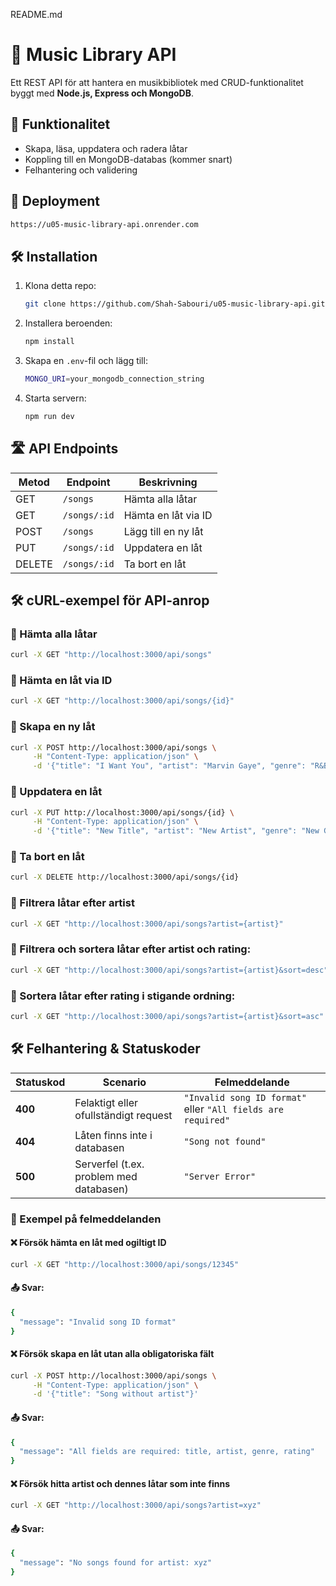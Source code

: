 README.md
# 🎵 Music Library API

Ett REST API för att hantera en musikbibliotek med CRUD-funktionalitet byggt med **Node.js, Express och MongoDB**.

## 🚀 Funktionalitet
- Skapa, läsa, uppdatera och radera låtar
- Koppling till en MongoDB-databas (kommer snart)
- Felhantering och validering

## 🚀 Deployment
```sh
https://u05-music-library-api.onrender.com
```

## 🛠️ Installation
1. Klona detta repo:
    ```sh
    git clone https://github.com/Shah-Sabouri/u05-music-library-api.git

2. Installera beroenden:
    ```sh
    npm install 

3. Skapa en `.env`-fil och lägg till:
    ```sh
    MONGO_URI=your_mongodb_connection_string

4. Starta servern:
    ```sh
    npm run dev

## 🛣️ API Endpoints

| Metod  | Endpoint      | Beskrivning            |
|--------|-------------|------------------------|
| GET    | `/songs`     | Hämta alla låtar       |
| GET    | `/songs/:id` | Hämta en låt via ID    |
| POST   | `/songs`     | Lägg till en ny låt    |
| PUT    | `/songs/:id` | Uppdatera en låt       |
| DELETE | `/songs/:id` | Ta bort en låt         |

## 🛠️ cURL-exempel för API-anrop

### 📌 Hämta alla låtar
```sh
curl -X GET "http://localhost:3000/api/songs"
```
### 📌 Hämta en låt via ID
```sh
curl -X GET "http://localhost:3000/api/songs/{id}"
```
### 📌 Skapa en ny låt
```sh
curl -X POST http://localhost:3000/api/songs \
     -H "Content-Type: application/json" \
     -d '{"title": "I Want You", "artist": "Marvin Gaye", "genre": "R&B", "rating": 5}'
```
### 📌 Uppdatera en låt
```sh
curl -X PUT http://localhost:3000/api/songs/{id} \
     -H "Content-Type: application/json" \
     -d '{"title": "New Title", "artist": "New Artist", "genre": "New Genre", "rating": 4}'
```
### 📌 Ta bort en låt
```sh
curl -X DELETE http://localhost:3000/api/songs/{id}
```
### 📌 Filtrera låtar efter artist
```sh
curl -X GET "http://localhost:3000/api/songs?artist={artist}"
```
### 📌 Filtrera och sortera låtar efter artist och rating:
```sh
curl -X GET "http://localhost:3000/api/songs?artist={artist}&sort=desc"
```
### 📌 Sortera låtar efter rating i stigande ordning:
```sh
curl -X GET "http://localhost:3000/api/songs?artist={artist}&sort=asc"
```

## 🛠️ Felhantering & Statuskoder

| Statuskod | Scenario | Felmeddelande |
|-----------|---------|---------------|
| **400** | Felaktigt eller ofullständigt request | `"Invalid song ID format"` eller `"All fields are required"` |
| **404** | Låten finns inte i databasen | `"Song not found"` |
| **500** | Serverfel (t.ex. problem med databasen) | `"Server Error"` |

### 📌 Exempel på felmeddelanden
#### ❌ Försök hämta en låt med ogiltigt ID
```sh
curl -X GET "http://localhost:3000/api/songs/12345"
```
#### 📤 Svar:
```sh
{
  "message": "Invalid song ID format"
}
```
#### ❌ Försök skapa en låt utan alla obligatoriska fält
```sh
curl -X POST http://localhost:3000/api/songs \
     -H "Content-Type: application/json" \
     -d '{"title": "Song without artist"}'
```
#### 📤 Svar:
```sh
{
  "message": "All fields are required: title, artist, genre, rating"
}
```

#### ❌ Försök hitta artist och dennes låtar som inte finns
```sh
curl -X GET "http://localhost:3000/api/songs?artist=xyz"
```
#### 📤 Svar:
```sh
{
  "message": "No songs found for artist: xyz"
}
```
